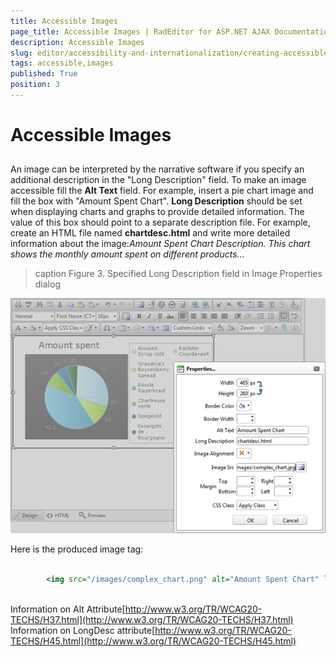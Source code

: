 ```yaml
---
title: Accessible Images
page_title: Accessible Images | RadEditor for ASP.NET AJAX Documentation
description: Accessible Images
slug: editor/accessibility-and-internationalization/creating-accessible-content/accessible-images
tags: accessible,images
published: True
position: 3
---
```


# Accessible Images



## 

An image can be interpreted by the narrative software if you specify an additional description in the "Long Description" field. To make an image accessible fill the **Alt Text** field. For example, insert a pie chart image and fill the box with "Amount Spent Chart". **Long Description** should be set when displaying charts and graphs to provide detailed information. The value of this box should point to a separate description file. For example, create an HTML file named **chartdesc.html** and write more detailed information about the image:*Amount Spent Chart Description. This chart shows the monthly amount spent on different products…*
>caption Figure 3. Specified Long Description field in Image Properties dialog

![Creating Accessible Images](images/editor-creatingaccessibleimages.png)

Here is the produced image tag:

````XML
	
	    <img src="/images/complex_chart.png" alt="Amount Spent Chart" longdesc="chartdesc.html" />
	          
````



Information on Alt Attribute[http://www.w3.org/TR/WCAG20-TECHS/H37.html](http://www.w3.org/TR/WCAG20-TECHS/H37.html) Information on LongDesc attribute[http://www.w3.org/TR/WCAG20-TECHS/H45.html](http://www.w3.org/TR/WCAG20-TECHS/H45.html)
